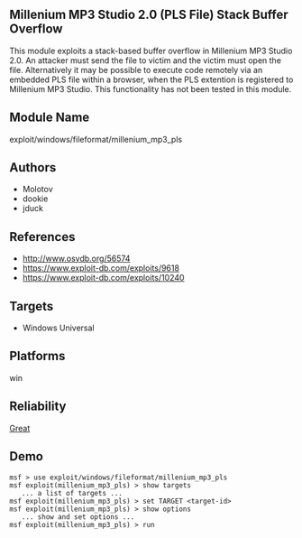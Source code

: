 ## Millenium MP3 Studio 2.0 (PLS File) Stack Buffer Overflow

This module exploits a stack-based buffer overflow in 
Millenium MP3 Studio 2.0. An attacker must send the file to 
victim and the victim must open the file. Alternatively it 
may be possible to execute code remotely via an embedded PLS 
file within a browser, when the PLS extention is registered 
to Millenium MP3 Studio. This functionality has not been 
tested in this module.


## Module Name
exploit/windows/fileformat/millenium_mp3_pls

## Authors
* Molotov 
* dookie
* jduck


## References
* http://www.osvdb.org/56574
* https://www.exploit-db.com/exploits/9618
* https://www.exploit-db.com/exploits/10240



## Targets
* Windows Universal


## Platforms
win

## Reliability
[Great](https://github.com/rapid7/metasploit-framework/wiki/Exploit-Ranking)

## Demo

```
msf > use exploit/windows/fileformat/millenium_mp3_pls
msf exploit(millenium_mp3_pls) > show targets
   ... a list of targets ...
msf exploit(millenium_mp3_pls) > set TARGET <target-id>
msf exploit(millenium_mp3_pls) > show options
   ... show and set options ...
msf exploit(millenium_mp3_pls) > run
```
    
    